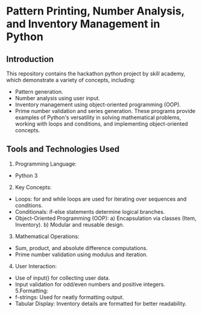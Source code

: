 # Pattern Printing, Number Analysis, and Inventory Management in Python

## Introduction
This repository contains the hackathon python project by skill academy, which demonstrate a variety of concepts, including:

- Pattern generation.
- Number analysis using user input.
- Inventory management using object-oriented programming (OOP).
- Prime number validation and series generation.
These programs provide examples of Python's versatility in solving mathematical problems, working with loops and conditions, and implementing object-oriented concepts.

## Tools and Technologies Used 

1. Programming Language:
- Python 3
2. Key Concepts:
- Loops: for and while loops are used for iterating over sequences and conditions.
- Conditionals: if-else statements determine logical branches.
- Object-Oriented Programming (OOP):
a) Encapsulation via classes (Item, Inventory).
b) Modular and reusable design.
3. Mathematical Operations:
- Sum, product, and absolute difference computations.
- Prime number validation using modulus and iteration.
4. User Interaction:
- Use of input() for collecting user data.
- Input validation for odd/even numbers and positive integers.
5.Formatting:
- f-strings: Used for neatly formatting output.
- Tabular Display: Inventory details are formatted for better readability.
